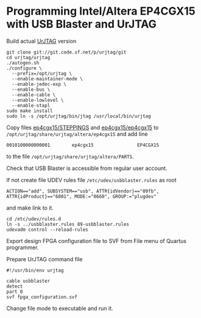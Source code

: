 # Programming Intel/Altera EP4CGX15 with USB Blaster and UrJTAG

Build actual [UrJTAG](http://urjtag.org/) version

```
git clone git://git.code.sf.net/p/urjtag/git
cd urjtag/urjtag
./autogen.sh
./configure \
  --prefix=/opt/urjtag \
  --enable-maintainer-mode \
  --enable-jedec-exp \
  --enable-bus \
  --enable-cable \
  --enable-lowlevel \
  --enable-stapl
sudo make install
sudo ln -s /opt/urjtag/bin/jtag /usr/local/bin/urjtag
```
Copy files [ep4cgx15/STEPPINGS](ep4cgx15/STEPPINGS) and [ep4cgx15/ep4cgx15](ep4cgx15/ep4cgx15) to `/opt/urjtag/share/urjtag/altera/ep4cgx15` and add line
```
0010100000000001        ep4cgx15                EP4CGX15
```
to the file `/opt/urjtag/share/urjtag/altera/PARTS`.

Check that USB Blaster is accessible from regular user account.

If not create file UDEV rules file `/etc/udev/usbblaster.rules` as root
```
ACTION=="add", SUBSYSTEM=="usb", ATTR{idVendor}=="09fb", ATTR{idProduct}=="6001", MODE:="0660", GROUP:="plugdev"
```
and make link to it.
```
cd /etc/udev/rules.d
ln -s ../usbblaster.rules 89-usbblaster.rules
udevadm control --reload-rules
```
Export design FPGA configuration file to SVF from File menu of Quartus programmer.

Prepare UrJTAG command file
```
#!/usr/bin/env urjtag

cable usbblaster
detect
part 0
svf fpga_configuration.svf
```
Change file mode to executable and run it.
